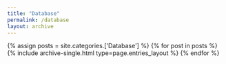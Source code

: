 ```yaml
---
title: "Database"
permalink: /database
layout: archive
---
```


{% assign posts = site.categories.['Database'] %}
{% for post in posts %} {% include archive-single.html type=page.entries_layout %} {% endfor %}